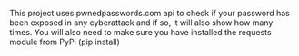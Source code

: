 This project uses pwnedpasswords.com api to check if your password has been exposed in any cyberattack and if so, it will also show how many times. You will also need to make sure you have installed the requests module from PyPi (pip install)
